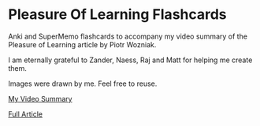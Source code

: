 # Pleasure Of Learning Flashcards
Anki and SuperMemo flashcards to accompany my video summary of the Pleasure of Learning article by Piotr Wozniak.

I am eternally grateful to Zander, Naess, Raj and Matt for helping me create them.

Images were drawn by me. Feel free to reuse.

[My Video Summary](https://www.youtube.com/watch?v=eAnNGqwI2AQ)

[Full Article](https://supermemo.guru/wiki/Pleasure_of_learning)
